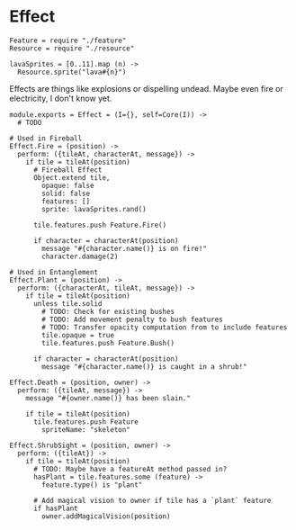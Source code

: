 Effect
======

    Feature = require "./feature"
    Resource = require "./resource"

    lavaSprites = [0..11].map (n) ->
      Resource.sprite("lava#{n}")

Effects are things like explosions or dispelling undead. Maybe even fire or
electricity, I don't know yet.

    module.exports = Effect = (I={}, self=Core(I)) ->
      # TODO

    # Used in Fireball
    Effect.Fire = (position) ->
      perform: ({tileAt, characterAt, message}) ->
        if tile = tileAt(position)
          # Fireball Effect
          Object.extend tile,
            opaque: false
            solid: false
            features: []
            sprite: lavaSprites.rand()

          tile.features.push Feature.Fire()

          if character = characterAt(position)
            message "#{character.name()} is on fire!"
            character.damage(2)

    # Used in Entanglement
    Effect.Plant = (position) ->
      perform: ({characterAt, tileAt, message}) ->
        if tile = tileAt(position)
          unless tile.solid
            # TODO: Check for existing bushes
            # TODO: Add movement penalty to bush features
            # TODO: Transfer opacity computation from to include features
            tile.opaque = true
            tile.features.push Feature.Bush()

          if character = characterAt(position)
            message "#{character.name()} is caught in a shrub!"

    Effect.Death = (position, owner) ->
      perform: ({tileAt, message}) ->
        message "#{owner.name()} has been slain."

        if tile = tileAt(position)
          tile.features.push Feature
            spriteName: "skeleton"

    Effect.ShrubSight = (position, owner) ->
      perform: ({tileAt}) ->
        if tile = tileAt(position)
          # TODO: Maybe have a featureAt method passed in?
          hasPlant = tile.features.some (feature) ->
            feature.type() is "plant"

          # Add magical vision to owner if tile has a `plant` feature
          if hasPlant
            owner.addMagicalVision(position)
